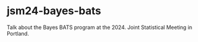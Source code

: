 # jsm24-bayes-bats
Talk about the Bayes BATS program at the 2024. Joint Statistical Meeting in Portland.
